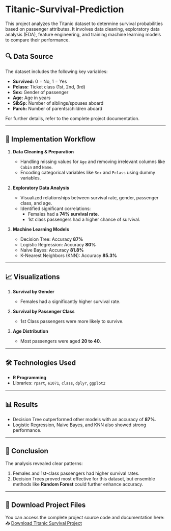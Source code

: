 # Titanic-Survival-Prediction
This project analyzes the Titanic dataset to determine survival probabilities based on passenger attributes. It involves data cleaning, exploratory data analysis (EDA), feature engineering, and training machine learning models to compare their performance.

## 🔍 Data Source

The dataset includes the following key variables:

- **Survived:** 0 = No, 1 = Yes  
- **Pclass:** Ticket class (1st, 2nd, 3rd)  
- **Sex:** Gender of passenger  
- **Age:** Age in years  
- **SibSp:** Number of siblings/spouses aboard  
- **Parch:** Number of parents/children aboard  

For further details, refer to the complete project documentation.

---

## 🚀 Implementation Workflow

1. **Data Cleaning & Preparation**
   - Handling missing values for `Age` and removing irrelevant columns like `Cabin` and `Name`.
   - Encoding categorical variables like `Sex` and `Pclass` using dummy variables.

2. **Exploratory Data Analysis**
   - Visualized relationships between survival rate, gender, passenger class, and age.
   - Identified significant correlations:
     - Females had a **74% survival rate**.
     - 1st class passengers had a higher chance of survival.

3. **Machine Learning Models**
   - Decision Tree: Accuracy **87%**  
   - Logistic Regression: Accuracy **80%**  
   - Naive Bayes: Accuracy **81.8%**  
   - K-Nearest Neighbors (KNN): Accuracy **85.3%**

---

## 📈 Visualizations

1. **Survival by Gender**  
   - Females had a significantly higher survival rate.

2. **Survival by Passenger Class**  
   - 1st Class passengers were more likely to survive.

3. **Age Distribution**  
   - Most passengers were aged **20 to 40**.

---

## 🛠️ Technologies Used

- **R Programming**
- Libraries: `rpart`, `e1071`, `class`, `dplyr`, `ggplot2`

---

## 📊 Results

- Decision Tree outperformed other models with an accuracy of **87%**.
- Logistic Regression, Naive Bayes, and KNN also showed strong performance.

---

## 📝 Conclusion

The analysis revealed clear patterns:
1. Females and 1st-class passengers had higher survival rates.
2. Decision Trees proved most effective for this dataset, but ensemble methods like **Random Forest** could further enhance accuracy.

---

## 🔗 Download Project Files

You can access the complete project source code and documentation here:  
📥 [Download Titanic Survival Project](#)
